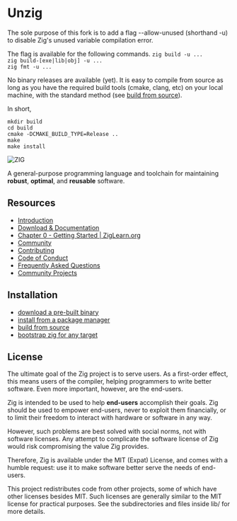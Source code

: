 Unzig
=====
The sole purpose of this fork is to add a flag --allow-unused (shorthand -u) to disable Zig's unused variable compilation error.  

The flag is available for the following commands.
`zig build -u ...`  
`zig build-[exe|lib|obj] -u ...`  
`zig fmt -u ...`   

No binary releases are available (yet). It is easy to compile from source as long as you have the required build tools (cmake, clang, etc) on your local machine, with the standard method (see [build from source](https://github.com/ziglang/zig/wiki/Building-Zig-From-Source)).

In short,  
```
mkdir build  
cd build  
cmake -DCMAKE_BUILD_TYPE=Release .. 
make
make install
```

![ZIG](https://ziglang.org/img/zig-logo-dynamic.svg)

A general-purpose programming language and toolchain for maintaining
**robust**, **optimal**, and **reusable** software.

## Resources

 * [Introduction](https://ziglang.org/learn/#introduction)
 * [Download & Documentation](https://ziglang.org/download)
 * [Chapter 0 - Getting Started | ZigLearn.org](https://ziglearn.org/)
 * [Community](https://github.com/ziglang/zig/wiki/Community)
 * [Contributing](https://github.com/ziglang/zig/blob/master/.github/CONTRIBUTING.md)
 * [Code of Conduct](https://github.com/ziglang/zig/blob/master/.github/CODE_OF_CONDUCT.md)
 * [Frequently Asked Questions](https://github.com/ziglang/zig/wiki/FAQ)
 * [Community Projects](https://github.com/ziglang/zig/wiki/Community-Projects)

## Installation

 * [download a pre-built binary](https://ziglang.org/download/)
 * [install from a package manager](https://github.com/ziglang/zig/wiki/Install-Zig-from-a-Package-Manager)
 * [build from source](https://github.com/ziglang/zig/wiki/Building-Zig-From-Source)
 * [bootstrap zig for any target](https://github.com/ziglang/zig-bootstrap)

## License

The ultimate goal of the Zig project is to serve users. As a first-order
effect, this means users of the compiler, helping programmers to write better
software. Even more important, however, are the end-users.

Zig is intended to be used to help **end-users** accomplish their goals. Zig
should be used to empower end-users, never to exploit them financially, or to
limit their freedom to interact with hardware or software in any way.

However, such problems are best solved with social norms, not with software
licenses. Any attempt to complicate the software license of Zig would risk
compromising the value Zig provides.

Therefore, Zig is available under the MIT (Expat) License, and comes with a
humble request: use it to make software better serve the needs of end-users.

This project redistributes code from other projects, some of which have other
licenses besides MIT. Such licenses are generally similar to the MIT license
for practical purposes. See the subdirectories and files inside lib/ for more
details.

